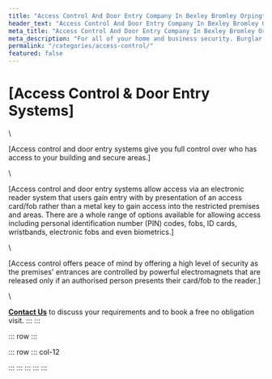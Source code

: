 ```yaml
---
title: "Access Control And Door Entry Company In Bexley Bromley Orpington"
header_text: "Access Control And Door Entry Company In Bexley Bromley Orpington"
meta_title: "Access Control And Door Entry Company In Bexley Bromley Orpington"
meta_description: "For all of your home and business security. Burglar Alarm Servicing, Burglar Alarm Installation, Access Control and CCTV in Orpington. Call 020 8302 4065"
permalink: "/categories/access-control/"
featured: false
---
```


# [Access Control & Door Entry Systems] 

\

[Access control and door entry systems give you full control over who has access to your building and secure areas.]

\

[Access control and door entry systems allow access via an electronic reader system that users gain entry with by presentation of an access card/fob rather than a metal key to gain access into the restricted premises and areas. There are a whole range of options available for allowing access including personal identification number (PIN) codes, fobs, ID cards, wristbands, electronic fobs and even biometrics.]

\

[Access control offers peace of mind by offering a high level of security as the premises\' entrances are controlled by powerful electromagnets that are released only if an authorised person presents their card/fob to the reader.]

\

[**Contact Us**](../contact.php.html) to discuss your requirements and to book a free no obligation visit.
:::
:::

::: row
:::

::: row
::: col-12

:::
:::
:::
:::
:::